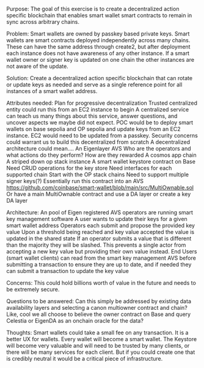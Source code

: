 Purpose: 
The goal of this exercise is to create a decentralized action specific blockchain that enables smart wallet smart contracts to remain in sync across arbitrary chains.

Problem:
Smart wallets are owned by passkey based private keys. Smart wallets are smart contracts deployed independently across many chains. These can have the same address through create2, but after deployment each instance does not have awareness of any other instance. If a smart wallet owner or signer key is updated on one chain the other instances are not aware of the update. 

Solution: 
Create a decentralized action specific blockchain that can rotate or update keys as needed and serve as a single reference point for all instances of a smart wallet address. 

Attributes needed:
Plan for progressive decentralization
Trusted centralized entity could run this from an EC2 instance to begin
A centralized service can teach us many things about this service, answer questions, and uncover aspects we maybe did not expect.
POC would be to deploy smart wallets on base sepolia and OP sepolia and update keys from an EC2 instance. EC2 would need to be updated from a passkey. 
Security concerns could warrant us to build this decentralized from scratch
A decentralized architecture could mean….
An Eigenlayer AVS
Who are the operators and what actions do they perform? 
How are they rewarded
A cosmos app chain
A striped down op stack instance
A smart wallet keystore contract on Base
Need CRUD operations for the key store
Need interfaces for each supported chain
Start with the OP stack chains
Need to support multiple signer keys(?)
Essentially run this contract into an AVS
https://github.com/coinbase/smart-wallet/blob/main/src/MultiOwnable.sol
Or have a main MultiOwnable contract and use a DA layer or create a key DA layer

Architecture: 
An pool of Eigen registered AVS operators are running smart key management software
A user wants to update their keys for a given smart wallet address
Operators each submit and propose the provided key value
Upon a threshold being reached and key value accepted the value is updated in the shared state
If an operator submits a value that is different than the majority they will be slashed.
This prevents a single actor from accepting a new key value but providing their own value instead. 
End Users (smart wallet clients) can read from the smart key management AVS before submitting a transaction to ensure they are up to date, and if needed they can submit a transaction to update the key value 

Concerns:
This could hold billions worth of value in the future and needs to be extremely secure. 

Questions to be answered: 
Can this simply be addressed by existing data availability layers and selecting a canon multiowner contract and chain? Like, cool we all choose to believe the owner contract on Base and query Celestia or EigenDA as an onchain oracle for the data? 



Thoughts:
Smart wallets could take a small fee on any transaction. It is a better UX for wallets. Every wallet will become a smart wallet. The Keystore will become very valuable and will need to be trusted by many clients, or there will be many services for each client. But if you could create one that is credibly neutral it would be a critical piece of infrastructure. 



